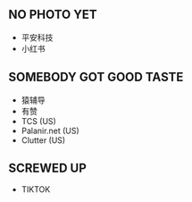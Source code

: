 ## NO PHOTO YET
* 平安科技
* 小红书

## SOMEBODY GOT GOOD TASTE
* 猿辅导
* 有赞
* TCS (US)
* Palanir.net (US)
* Clutter (US)

## SCREWED UP
* TIKTOK

